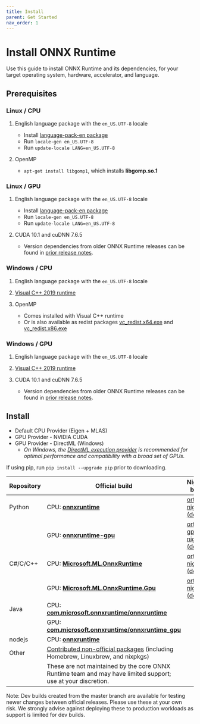```yaml
---
title: Install
parent: Get Started
nav_order: 1
---
```


# Install ONNX Runtime

Use this guide to install ONNX Runtime and its dependencies, for your target operating system, hardware, accelerator, and language.

## Prerequisites

### Linux / CPU

1. English language package with the `en_US.UTF-8` locale

    * Install [language-pack-en package](https://packages.ubuntu.com/search?keywords=language-pack-en)
    * Run `locale-gen en_US.UTF-8`
    * Run `update-locale LANG=en_US.UTF-8`

2. OpenMP

   * `apt-get install libgomp1`, which installs **libgomp.so.1**

### Linux / GPU

1. English language package with the `en_US.UTF-8` locale

    * Install [language-pack-en package](https://packages.ubuntu.com/search?keywords=language-pack-en)
    * Run `locale-gen en_US.UTF-8`
    * Run `update-locale LANG=en_US.UTF-8`

2. CUDA 10.1 and cuDNN 7.6.5

    * Version dependencies from older ONNX Runtime releases can be found in [prior release notes](https://github.com/microsoft/onnxruntime/releases).

### Windows / CPU

1. English language package with the `en_US.UTF-8` locale

2. [Visual C++ 2019 runtime](https://support.microsoft.com/en-us/help/2977003/the-latest-supported-visual-c-downloads)

3. OpenMP
    * Comes installed with Visual C++ runtime
    * Or is also available as redist packages [vc_redist.x64.exe](https://aka.ms/vs/16/release/vc_redist.x64.exe) and [vc_redist.x86.exe](https://aka.ms/vs/16/release/vc_redist.x86.exe)
  
### Windows / GPU

1. English language package with the `en_US.UTF-8` locale

2. [Visual C++ 2019 runtime](https://support.microsoft.com/en-us/help/2977003/the-latest-supported-visual-c-downloads)

3. CUDA 10.1 and cuDNN 7.6.5
    * Version dependencies from older ONNX Runtime releases can be found in [prior release notes](https://github.com/microsoft/onnxruntime/releases).

## Install

* Default CPU Provider (Eigen + MLAS)
* GPU Provider - NVIDIA CUDA
* GPU Provider - DirectML (Windows)
  * *On Windows, the [DirectML execution provider](./docs/execution_providers/DirectML-ExecutionProvider.md) is recommended for optimal performance and compatibility with a broad set of GPUs.*

If using pip, run `pip install --upgrade pip` prior to downloading.

|Repository|Official build|Nightly build|
|---|---|---|
|Python|CPU: [**onnxruntime**](https://pypi.org/project/onnxruntime)| [ort-nightly (dev)](https://test.pypi.org/project/ort-nightly)|
||GPU: [**onnxruntime-gpu**](https://pypi.org/project/onnxruntime-gpu) | [ort-gpu-nightly (dev)](https://test.pypi.org/project/ort-gpu-nightly)|
|C#/C/C++|CPU: [**Microsoft.ML.OnnxRuntime**](https://www.nuget.org/packages/Microsoft.ML.OnnxRuntime) | [ort-nightly (dev)](https://aiinfra.visualstudio.com/PublicPackages/_packaging?_a=feed&feed=ORT-Nightly)|
||GPU: [**Microsoft.ML.OnnxRuntime.Gpu**](https://www.nuget.org/packages/Microsoft.ML.OnnxRuntime.gpu)|[ort-nightly (dev)](https://aiinfra.visualstudio.com/PublicPackages/_packaging?_a=feed&feed=ORT-Nightly)|
|Java|CPU: [**com.microsoft.onnxruntime/onnxruntime**](https://search.maven.org/artifact/com.microsoft.onnxruntime/onnxruntime)|
||GPU: [**com.microsoft.onnxruntime/onnxruntime_gpu**](https://search.maven.org/artifact/com.microsoft.onnxruntime/onnxruntime_gpu)|
|nodejs|CPU: [**onnxruntime**](https://www.npmjs.com/package/onnxruntime)|
|Other|[Contributed non-official packages](https://docs.microsoft.com/en-us/windows/ai/windows-ml/get-started-uwp) (including Homebrew, Linuxbrew, and nixpkgs)|
||These are not maintained by the core ONNX Runtime team and may have limited support; use at your discretion.|

Note: Dev builds created from the master branch are available for testing newer changes between official releases. Please use these at your own risk. We strongly advise against deploying these to production workloads as support is limited for dev builds.
